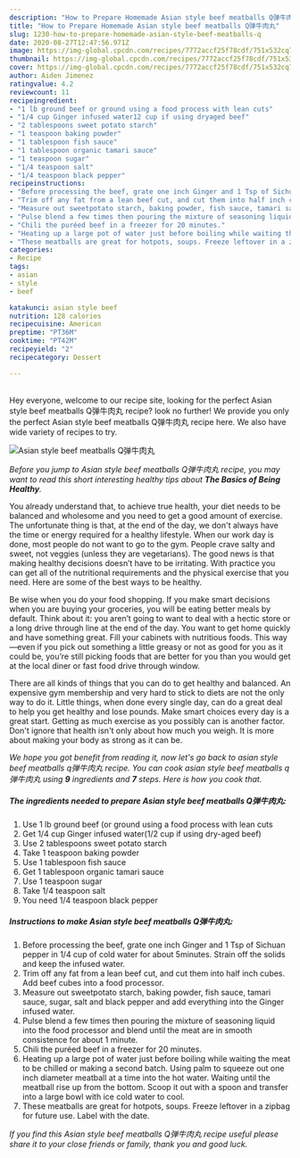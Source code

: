 ```yaml
---
description: "How to Prepare Homemade Asian style beef meatballs Q弹牛肉丸"
title: "How to Prepare Homemade Asian style beef meatballs Q弹牛肉丸"
slug: 1230-how-to-prepare-homemade-asian-style-beef-meatballs-q
date: 2020-08-27T12:47:56.971Z
image: https://img-global.cpcdn.com/recipes/7772accf25f78cdf/751x532cq70/asian-style-beef-meatballs-q弹牛肉丸-recipe-main-photo.jpg
thumbnail: https://img-global.cpcdn.com/recipes/7772accf25f78cdf/751x532cq70/asian-style-beef-meatballs-q弹牛肉丸-recipe-main-photo.jpg
cover: https://img-global.cpcdn.com/recipes/7772accf25f78cdf/751x532cq70/asian-style-beef-meatballs-q弹牛肉丸-recipe-main-photo.jpg
author: Aiden Jimenez
ratingvalue: 4.2
reviewcount: 11
recipeingredient:
- "1 lb ground beef or ground using a food process with lean cuts"
- "1/4 cup Ginger infused water12 cup if using dryaged beef"
- "2 tablespoons sweet potato starch"
- "1 teaspoon baking powder"
- "1 tablespoon fish sauce"
- "1 tablespoon organic tamari sauce"
- "1 teaspoon sugar"
- "1/4 teaspoon salt"
- "1/4 teaspoon black pepper"
recipeinstructions:
- "Before processing the beef, grate one inch Ginger and 1 Tsp of Sichuan pepper in 1/4 cup of cold water for about 5minutes. Strain off the solids and keep the infused water."
- "Trim off any fat from a lean beef cut, and cut them into half inch cubes. Add beef cubes into a food processor."
- "Measure out sweetpotato starch, baking powder, fish sauce, tamari sauce, sugar, salt and black pepper and add everything into the Ginger infused water."
- "Pulse blend a few times then pouring the mixture of seasoning liquid into the food processor and blend until the meat are in smooth consistence for about 1 minute."
- "Chili the puréed beef in a freezer for 20 minutes."
- "Heating up a large pot of water just before boiling while waiting the meat to be chilled or making a second batch. Using palm to squeeze out one inch diameter meatball at a time into the hot water. Waiting until the meatball rise up from the bottom. Scoop it out with a spoon and transfer into a large bowl with ice cold water to cool."
- "These meatballs are great for hotpots, soups. Freeze leftover in a zipbag for future use. Label with the date."
categories:
- Recipe
tags:
- asian
- style
- beef

katakunci: asian style beef 
nutrition: 128 calories
recipecuisine: American
preptime: "PT36M"
cooktime: "PT42M"
recipeyield: "2"
recipecategory: Dessert

---
```

<br>
Hey everyone, welcome to our recipe site, looking for the perfect Asian style beef meatballs Q弹牛肉丸 recipe? look no further! We provide you only the perfect Asian style beef meatballs Q弹牛肉丸 recipe here. We also have wide variety of recipes to try.
<br>


![Asian style beef meatballs Q弹牛肉丸](https://img-global.cpcdn.com/recipes/7772accf25f78cdf/751x532cq70/asian-style-beef-meatballs-q弹牛肉丸-recipe-main-photo.jpg)

<i>Before you jump to Asian style beef meatballs Q弹牛肉丸 recipe, you may want to read this short interesting healthy tips about <strong>The Basics of Being Healthy</strong>.</i>

You already understand that, to achieve true health, your diet needs to be balanced and wholesome and you need to get a good amount of exercise. The unfortunate thing is that, at the end of the day, we don't always have the time or energy required for a healthy lifestyle. When our work day is done, most people do not want to go to the gym. People crave salty and sweet, not veggies (unless they are vegetarians). The good news is that making healthy decisions doesn’t have to be irritating. With practice you can get all of the nutritional requirements and the physical exercise that you need. Here are some of the best ways to be healthy.

Be wise when you do your food shopping. If you make smart decisions when you are buying your groceries, you will be eating better meals by default. Think about it: you aren’t going to want to deal with a hectic store or a long drive through line at the end of the day. You want to get home quickly and have something great. Fill your cabinets with nutritious foods. This way—even if you pick out something a little greasy or not as good for you as it could be, you’re still picking foods that are better for you than you would get at the local diner or fast food drive through window.

There are all kinds of things that you can do to get healthy and balanced. An expensive gym membership and very hard to stick to diets are not the only way to do it. Little things, when done every single day, can do a great deal to help you get healthy and lose pounds. Make smart choices every day is a great start. Getting as much exercise as you possibly can is another factor. Don't ignore that health isn't only about how much you weigh. It is more about making your body as strong as it can be. 


<i>We hope you got benefit from reading it, now let's go back to asian style beef meatballs q弹牛肉丸 recipe. You can cook asian style beef meatballs q弹牛肉丸 using <strong>9</strong> ingredients and <strong>7</strong> steps. Here is how you cook that.
</i>

##### The ingredients needed to prepare Asian style beef meatballs Q弹牛肉丸:

1. Use 1 lb ground beef (or ground using a food process with lean cuts
1. Get 1/4 cup Ginger infused water(1/2 cup if using dry-aged beef)
1. Use 2 tablespoons sweet potato starch
1. Take 1 teaspoon baking powder
1. Use 1 tablespoon fish sauce
1. Get 1 tablespoon organic tamari sauce
1. Use 1 teaspoon sugar
1. Take 1/4 teaspoon salt
1. You need 1/4 teaspoon black pepper


##### Instructions to make Asian style beef meatballs Q弹牛肉丸:

1. Before processing the beef, grate one inch Ginger and 1 Tsp of Sichuan pepper in 1/4 cup of cold water for about 5minutes. Strain off the solids and keep the infused water.
1. Trim off any fat from a lean beef cut, and cut them into half inch cubes. Add beef cubes into a food processor.
1. Measure out sweetpotato starch, baking powder, fish sauce, tamari sauce, sugar, salt and black pepper and add everything into the Ginger infused water.
1. Pulse blend a few times then pouring the mixture of seasoning liquid into the food processor and blend until the meat are in smooth consistence for about 1 minute.
1. Chili the puréed beef in a freezer for 20 minutes.
1. Heating up a large pot of water just before boiling while waiting the meat to be chilled or making a second batch. Using palm to squeeze out one inch diameter meatball at a time into the hot water. Waiting until the meatball rise up from the bottom. Scoop it out with a spoon and transfer into a large bowl with ice cold water to cool.
1. These meatballs are great for hotpots, soups. Freeze leftover in a zipbag for future use. Label with the date.


<i>If you find this Asian style beef meatballs Q弹牛肉丸 recipe useful please share it to your close friends or family, thank you and good luck.</i>
